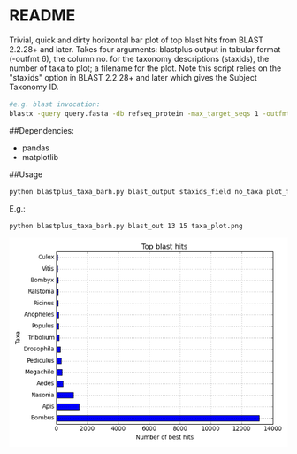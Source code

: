 README
======
Trivial, quick and dirty horizontal bar plot of top blast hits from BLAST 2.2.28+ and later. Takes four arguments: blastplus output in tabular format (-outfmt 6), the column no. for the taxonomy descriptions (staxids), the number of taxa to plot; a filename for the plot. Note this script relies on the "staxids" option in BLAST 2.2.28+ and later which gives the Subject Taxonomy ID. 

```bash
#e.g. blast invocation:
blastx -query query.fasta -db refseq_protein -max_target_seqs 1 -outfmt "6 qseqid sseqid pident length mismatch gapopen qstart qend sstart send stitle staxids sscinames evalue" -out blast_out
```

##Dependencies:
- pandas
- matplotlib


##Usage

```bash
python blastplus_taxa_barh.py blast_output staxids_field no_taxa plot_filename.extension
```
E.g.:
```bash
python blastplus_taxa_barh.py blast_out 13 15 taxa_plot.png
```

![](https://github.com/Perugolate/blastplus-parsing/blob/master/taxa_plot.png)
